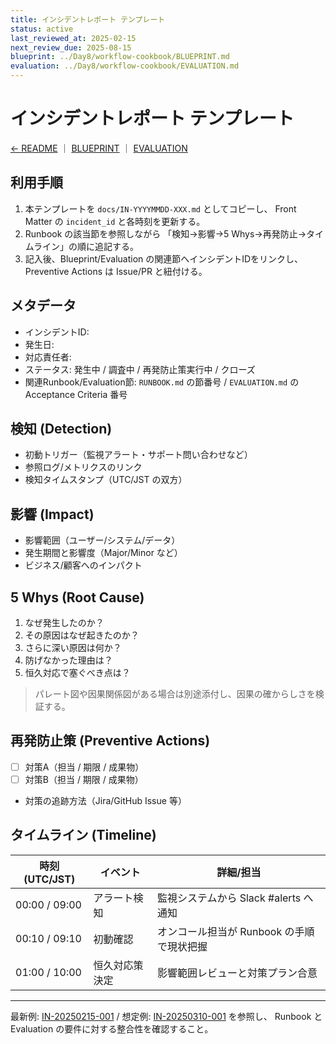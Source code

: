 ```yaml
---
title: インシデントレポート テンプレート
status: active
last_reviewed_at: 2025-02-15
next_review_due: 2025-08-15
blueprint: ../Day8/workflow-cookbook/BLUEPRINT.md
evaluation: ../Day8/workflow-cookbook/EVALUATION.md
---
```


# インシデントレポート テンプレート

<!-- markdownlint-disable MD013 -->

[← README](../README.md#🚨-インシデント対応フロー) ｜ [BLUEPRINT](../Day8/workflow-cookbook/BLUEPRINT.md) ｜ [EVALUATION](../Day8/workflow-cookbook/EVALUATION.md)

## 利用手順

1. 本テンプレートを `docs/IN-YYYYMMDD-XXX.md` としてコピーし、
   Front Matter の `incident_id` と各時刻を更新する。
2. Runbook の該当節を参照しながら
   「検知→影響→5 Whys→再発防止→タイムライン」の順に追記する。
3. 記入後、Blueprint/Evaluation の関連節へインシデントIDをリンクし、
   Preventive Actions は Issue/PR と紐付ける。

## メタデータ

- インシデントID:
- 発生日:
- 対応責任者:
- ステータス: 発生中 / 調査中 / 再発防止策実行中 / クローズ
- 関連Runbook/Evaluation節: `RUNBOOK.md` の節番号 /
  `EVALUATION.md` の Acceptance Criteria 番号

## 検知 (Detection)

- 初動トリガー（監視アラート・サポート問い合わせなど）
- 参照ログ/メトリクスのリンク
- 検知タイムスタンプ（UTC/JST の双方）

## 影響 (Impact)

- 影響範囲（ユーザー/システム/データ）
- 発生期間と影響度（Major/Minor など）
- ビジネス/顧客へのインパクト

## 5 Whys (Root Cause)

1. なぜ発生したのか？
2. その原因はなぜ起きたのか？
3. さらに深い原因は何か？
4. 防げなかった理由は？
5. 恒久対応で塞ぐべき点は？

> パレート図や因果関係図がある場合は別途添付し、因果の確からしさを検証する。

## 再発防止策 (Preventive Actions)

- [ ] 対策A（担当 / 期限 / 成果物）
- [ ] 対策B（担当 / 期限 / 成果物）
- 対策の追跡方法（Jira/GitHub Issue 等）

## タイムライン (Timeline)

| 時刻 (UTC/JST) | イベント | 詳細/担当 |
| --- | --- | --- |
| 00:00 / 09:00 | アラート検知 | 監視システムから Slack #alerts へ通知 |
| 00:10 / 09:10 | 初動確認 | オンコール担当が Runbook の手順で現状把握 |
| 01:00 / 10:00 | 恒久対応策決定 | 影響範囲レビューと対策プラン合意 |

---

最新例: [IN-20250215-001](IN-20250215-001.md) / 想定例: [IN-20250310-001](IN-20250310-001.md) を参照し、
Runbook と Evaluation の要件に対する整合性を確認すること。

<!-- markdownlint-enable MD013 -->
